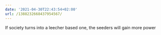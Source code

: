 ```yaml
---
date: '2021-04-30T22:43:54+02:00'
url: /1388232668437954567/
---
```

If society turns into a leecher based one, the seeders will gain more power

